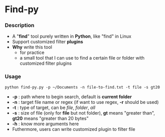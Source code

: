 # Find-py

### Description

* A "**find**" tool purely written in **Python**, like "find" in Linux
* Support customized filter **plugins**
* **Why** write this tool
  * for practice
  * a small tool that I can use to find a certain file or folder with customized filter plugins 

### Usage

```
python find-py.py -p ~/Documents -n file-to-find.txt -t file -s gt20
```

* **-p** :  path where to begin search, default is **current folder**
* **-n** :  target file name or regex (if want to use regex, **-r** should be used)
* **-t**  :  type of target, can be *file*, *folder*, *all*
* **-s**  :  size of file (only for **file** but not folder), **gt** means "greater than", **gt20** means "greater than 20 bytes"
* **-h**  :  know more arguments here
* Futhermore, users can write customized plugin to filter file